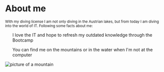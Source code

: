 # About me
<sub>With my diving license I am not only diving in the Austrian lakes, but from today I am diving into the world of IT.
Following some facts about me:</sub>

<ul>I love the IT and hope to refresh my outdated knowledge through the Bootcamp</ul>
<ul>You can find me on the mountains or in the water when I'm not at the computer</ul>

<img src="https://unsplash.com/photos/9wg5jCEPBsw" alt="picture of a mountain">
